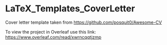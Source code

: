 # LaTeX_Templates_CoverLetter

Cover letter template taken from https://github.com/posquit0/Awesome-CV


To view the project in Overleaf use this link:
https://www.overleaf.com/read/xwrncqqtjzmp
